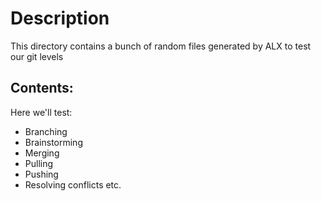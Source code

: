 # Description
This directory contains a bunch of random files generated by ALX to test our git levels
 ## Contents:
 Here we'll test: 
  * Branching
  * Brainstorming
  * Merging
  * Pulling
  * Pushing
  * Resolving conflicts etc.
